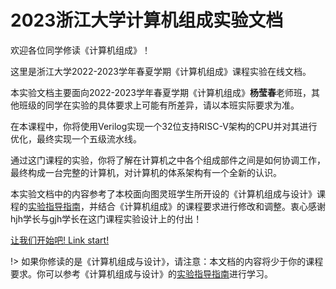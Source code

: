 # 2023浙江大学计算机组成实验文档

欢迎各位同学修读《计算机组成》！

这里是浙江大学2022-2023学年春夏学期《计算机组成》课程实验在线文档。

本实验文档主要面向2022-2023学年春夏学期《计算机组成》**杨莹春**老师班，其他班级的同学在实验的具体要求上可能有所差异，请以本班实际要求为准。

在本课程中，你将使用Verilog实现一个32位支持RISC-V架构的CPU并对其进行优化，最终实现一个五级流水线。

通过这门课程的实验，你将了解在计算机之中各个组成部件之间是如何协调工作，最终构成一台完整的计算机，对计算机的体系架构有一个全新的认识。

本实验文档中的内容参考了本校面向图灵班学生所开设的《计算机组成与设计》课程的[实验指导指南](https://github.com/Guahao31/2023_CO)，并结合《计算机组成》的课程要求进行修改和调整。衷心感谢hjh学长与gjh学长在这门课程实验设计上的付出！

[让我们开始吧! Link start!](/preface/)

!> 如果你修读的是《计算机组成与设计》，请注意：本文档的内容将少于你的课程要求。你可以参考《计算机组成与设计》的[实验指导指南](https://github.com/Guahao31/2023_CO)进行学习。
